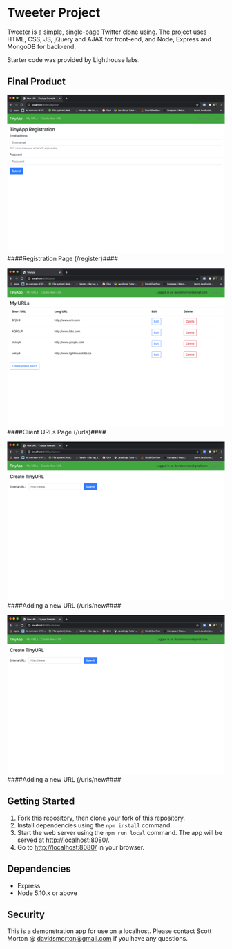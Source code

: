 # Tweeter Project

Tweeter is a simple, single-page Twitter clone using. The project uses HTML, CSS, JS, jQuery and AJAX for front-end, and Node, Express and MongoDB for back-end. 

Starter code was provided by Lighthouse labs. 

## Final Product

!["Landing page (/)"](https://github.com/davidsmorton/tinyapp/blob/master/docs/:register_page.png)
####Registration Page (/register)####

!["On hover (/)"](https://github.com/davidsmorton/tinyapp/blob/master/docs/:urls_page.png)
####Client URLs Page (/urls)####

!["Error code, no text (/)"](https://github.com/davidsmorton/tinyapp/blob/master/docs/:urls:new_page.png)
####Adding a new URL (/urls/new####

!["Error code, over 140 characters"](https://github.com/davidsmorton/tinyapp/blob/master/docs/:urls:new_page.png)
####Adding a new URL (/urls/new####

## Getting Started

1. Fork this repository, then clone your fork of this repository.
2. Install dependencies using the `npm install` command.
3. Start the web server using the `npm run local` command. The app will be served at <http://localhost:8080/>.
4. Go to <http://localhost:8080/> in your browser.

## Dependencies

- Express
- Node 5.10.x or above

## Security
This is a demonstration app for use on a localhost. Please contact Scott Morton @ davidsmorton@gmail.com if you have any questions. 

